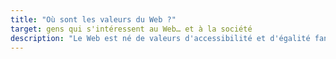 ```yaml
---
title: "Où sont les valeurs du Web ?"
target: gens qui s'intéressent au Web… et à la société
description: "Le Web est né de valeurs d'accessibilité et d'égalité fantastiques. Presque 30 ans plus tard, que sont devenus les idéaux de nos hippies fondateurs ? Ils sont malheureusement bien loin. Le Web n'est pas un espace accessible, il reste globablement dominé par des gens… eh bien, des gens comme moi. Comment faire pour changer ça et retrouver le Web dont on rêve ?"
---
```

